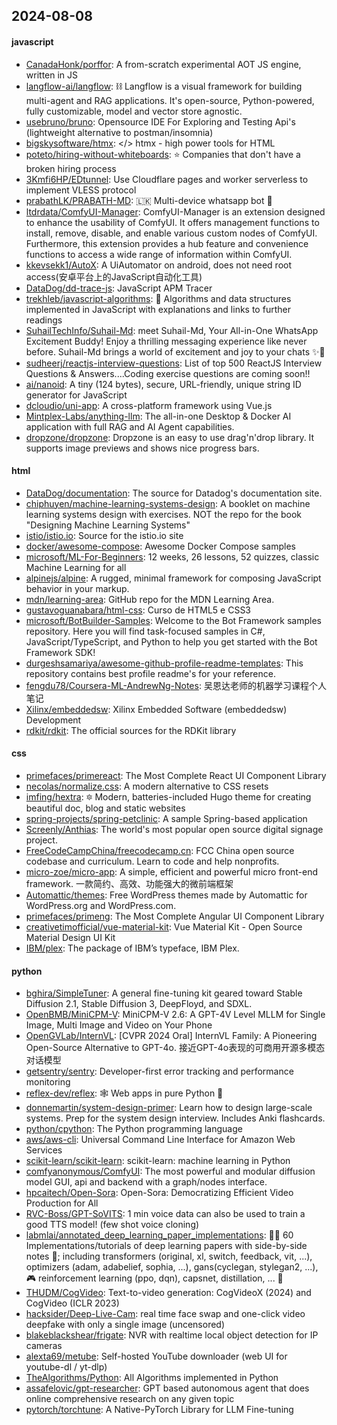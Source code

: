 ## 2024-08-08

#### javascript
* [CanadaHonk/porffor](https://github.com/CanadaHonk/porffor): A from-scratch experimental AOT JS engine, written in JS
* [langflow-ai/langflow](https://github.com/langflow-ai/langflow): ⛓️ Langflow is a visual framework for building multi-agent and RAG applications. It's open-source, Python-powered, fully customizable, model and vector store agnostic.
* [usebruno/bruno](https://github.com/usebruno/bruno): Opensource IDE For Exploring and Testing Api's (lightweight alternative to postman/insomnia)
* [bigskysoftware/htmx](https://github.com/bigskysoftware/htmx): </> htmx - high power tools for HTML
* [poteto/hiring-without-whiteboards](https://github.com/poteto/hiring-without-whiteboards): ⭐️ Companies that don't have a broken hiring process
* [3Kmfi6HP/EDtunnel](https://github.com/3Kmfi6HP/EDtunnel): Use Cloudflare pages and worker serverless to implement VLESS protocol
* [prabathLK/PRABATH-MD](https://github.com/prabathLK/PRABATH-MD): 🇱🇰 Multi-device whatsapp bot 🎉
* [ltdrdata/ComfyUI-Manager](https://github.com/ltdrdata/ComfyUI-Manager): ComfyUI-Manager is an extension designed to enhance the usability of ComfyUI. It offers management functions to install, remove, disable, and enable various custom nodes of ComfyUI. Furthermore, this extension provides a hub feature and convenience functions to access a wide range of information within ComfyUI.
* [kkevsekk1/AutoX](https://github.com/kkevsekk1/AutoX): A UiAutomator on android, does not need root access(安卓平台上的JavaScript自动化工具)
* [DataDog/dd-trace-js](https://github.com/DataDog/dd-trace-js): JavaScript APM Tracer
* [trekhleb/javascript-algorithms](https://github.com/trekhleb/javascript-algorithms): 📝 Algorithms and data structures implemented in JavaScript with explanations and links to further readings
* [SuhailTechInfo/Suhail-Md](https://github.com/SuhailTechInfo/Suhail-Md): meet Suhail-Md, Your All-in-One WhatsApp Excitement Buddy! Enjoy a thrilling messaging experience like never before. Suhail-Md brings a world of excitement and joy to your chats ✨🤖
* [sudheerj/reactjs-interview-questions](https://github.com/sudheerj/reactjs-interview-questions): List of top 500 ReactJS Interview Questions & Answers....Coding exercise questions are coming soon!!
* [ai/nanoid](https://github.com/ai/nanoid): A tiny (124 bytes), secure, URL-friendly, unique string ID generator for JavaScript
* [dcloudio/uni-app](https://github.com/dcloudio/uni-app): A cross-platform framework using Vue.js
* [Mintplex-Labs/anything-llm](https://github.com/Mintplex-Labs/anything-llm): The all-in-one Desktop & Docker AI application with full RAG and AI Agent capabilities.
* [dropzone/dropzone](https://github.com/dropzone/dropzone): Dropzone is an easy to use drag'n'drop library. It supports image previews and shows nice progress bars.

#### html
* [DataDog/documentation](https://github.com/DataDog/documentation): The source for Datadog's documentation site.
* [chiphuyen/machine-learning-systems-design](https://github.com/chiphuyen/machine-learning-systems-design): A booklet on machine learning systems design with exercises. NOT the repo for the book "Designing Machine Learning Systems"
* [istio/istio.io](https://github.com/istio/istio.io): Source for the istio.io site
* [docker/awesome-compose](https://github.com/docker/awesome-compose): Awesome Docker Compose samples
* [microsoft/ML-For-Beginners](https://github.com/microsoft/ML-For-Beginners): 12 weeks, 26 lessons, 52 quizzes, classic Machine Learning for all
* [alpinejs/alpine](https://github.com/alpinejs/alpine): A rugged, minimal framework for composing JavaScript behavior in your markup.
* [mdn/learning-area](https://github.com/mdn/learning-area): GitHub repo for the MDN Learning Area.
* [gustavoguanabara/html-css](https://github.com/gustavoguanabara/html-css): Curso de HTML5 e CSS3
* [microsoft/BotBuilder-Samples](https://github.com/microsoft/BotBuilder-Samples): Welcome to the Bot Framework samples repository. Here you will find task-focused samples in C#, JavaScript/TypeScript, and Python to help you get started with the Bot Framework SDK!
* [durgeshsamariya/awesome-github-profile-readme-templates](https://github.com/durgeshsamariya/awesome-github-profile-readme-templates): This repository contains best profile readme's for your reference.
* [fengdu78/Coursera-ML-AndrewNg-Notes](https://github.com/fengdu78/Coursera-ML-AndrewNg-Notes): 吴恩达老师的机器学习课程个人笔记
* [Xilinx/embeddedsw](https://github.com/Xilinx/embeddedsw): Xilinx Embedded Software (embeddedsw) Development
* [rdkit/rdkit](https://github.com/rdkit/rdkit): The official sources for the RDKit library

#### css
* [primefaces/primereact](https://github.com/primefaces/primereact): The Most Complete React UI Component Library
* [necolas/normalize.css](https://github.com/necolas/normalize.css): A modern alternative to CSS resets
* [imfing/hextra](https://github.com/imfing/hextra): 🔯 Modern, batteries-included Hugo theme for creating beautiful doc, blog and static websites
* [spring-projects/spring-petclinic](https://github.com/spring-projects/spring-petclinic): A sample Spring-based application
* [Screenly/Anthias](https://github.com/Screenly/Anthias): The world's most popular open source digital signage project.
* [FreeCodeCampChina/freecodecamp.cn](https://github.com/FreeCodeCampChina/freecodecamp.cn): FCC China open source codebase and curriculum. Learn to code and help nonprofits.
* [micro-zoe/micro-app](https://github.com/micro-zoe/micro-app): A simple, efficient and powerful micro front-end framework. 一款简约、高效、功能强大的微前端框架
* [Automattic/themes](https://github.com/Automattic/themes): Free WordPress themes made by Automattic for WordPress.org and WordPress.com.
* [primefaces/primeng](https://github.com/primefaces/primeng): The Most Complete Angular UI Component Library
* [creativetimofficial/vue-material-kit](https://github.com/creativetimofficial/vue-material-kit): Vue Material Kit - Open Source Material Design UI Kit
* [IBM/plex](https://github.com/IBM/plex): The package of IBM’s typeface, IBM Plex.

#### python
* [bghira/SimpleTuner](https://github.com/bghira/SimpleTuner): A general fine-tuning kit geared toward Stable Diffusion 2.1, Stable Diffusion 3, DeepFloyd, and SDXL.
* [OpenBMB/MiniCPM-V](https://github.com/OpenBMB/MiniCPM-V): MiniCPM-V 2.6: A GPT-4V Level MLLM for Single Image, Multi Image and Video on Your Phone
* [OpenGVLab/InternVL](https://github.com/OpenGVLab/InternVL): [CVPR 2024 Oral] InternVL Family: A Pioneering Open-Source Alternative to GPT-4o. 接近GPT-4o表现的可商用开源多模态对话模型
* [getsentry/sentry](https://github.com/getsentry/sentry): Developer-first error tracking and performance monitoring
* [reflex-dev/reflex](https://github.com/reflex-dev/reflex): 🕸️ Web apps in pure Python 🐍
* [donnemartin/system-design-primer](https://github.com/donnemartin/system-design-primer): Learn how to design large-scale systems. Prep for the system design interview. Includes Anki flashcards.
* [python/cpython](https://github.com/python/cpython): The Python programming language
* [aws/aws-cli](https://github.com/aws/aws-cli): Universal Command Line Interface for Amazon Web Services
* [scikit-learn/scikit-learn](https://github.com/scikit-learn/scikit-learn): scikit-learn: machine learning in Python
* [comfyanonymous/ComfyUI](https://github.com/comfyanonymous/ComfyUI): The most powerful and modular diffusion model GUI, api and backend with a graph/nodes interface.
* [hpcaitech/Open-Sora](https://github.com/hpcaitech/Open-Sora): Open-Sora: Democratizing Efficient Video Production for All
* [RVC-Boss/GPT-SoVITS](https://github.com/RVC-Boss/GPT-SoVITS): 1 min voice data can also be used to train a good TTS model! (few shot voice cloning)
* [labmlai/annotated_deep_learning_paper_implementations](https://github.com/labmlai/annotated_deep_learning_paper_implementations): 🧑‍🏫 60 Implementations/tutorials of deep learning papers with side-by-side notes 📝; including transformers (original, xl, switch, feedback, vit, ...), optimizers (adam, adabelief, sophia, ...), gans(cyclegan, stylegan2, ...), 🎮 reinforcement learning (ppo, dqn), capsnet, distillation, ... 🧠
* [THUDM/CogVideo](https://github.com/THUDM/CogVideo): Text-to-video generation: CogVideoX (2024) and CogVideo (ICLR 2023)
* [hacksider/Deep-Live-Cam](https://github.com/hacksider/Deep-Live-Cam): real time face swap and one-click video deepfake with only a single image (uncensored)
* [blakeblackshear/frigate](https://github.com/blakeblackshear/frigate): NVR with realtime local object detection for IP cameras
* [alexta69/metube](https://github.com/alexta69/metube): Self-hosted YouTube downloader (web UI for youtube-dl / yt-dlp)
* [TheAlgorithms/Python](https://github.com/TheAlgorithms/Python): All Algorithms implemented in Python
* [assafelovic/gpt-researcher](https://github.com/assafelovic/gpt-researcher): GPT based autonomous agent that does online comprehensive research on any given topic
* [pytorch/torchtune](https://github.com/pytorch/torchtune): A Native-PyTorch Library for LLM Fine-tuning
